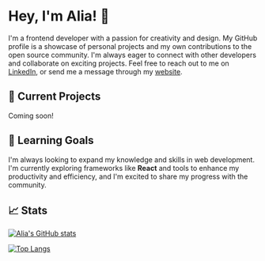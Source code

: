 # Hey, I'm Alia! 👋

I'm a frontend developer with a passion for creativity and design. My GitHub profile is a showcase of personal projects and my own contributions to the open source community. I'm always eager to connect with other developers and collaborate on exciting projects. Feel free to reach out to me on [LinkedIn](https://linkedin.com/in/aliaquintero), or send me a message through my [website](https://aliaquintero.com).

## 🔭 Current Projects

Coming soon!
<!--     Project 1: A brief description of project 1.
    Project 2: A brief description of project 2.
    Project 3: A brief description of project 3. -->

## 🌱 Learning Goals

I'm always looking to expand my knowledge and skills in web development. I'm currently exploring frameworks like **React** and tools to enhance my productivity and efficiency, and I'm excited to share my progress with the community.

## 📈 Stats

[![Alia's GitHub stats](https://github-readme-stats.vercel.app/api?username=aliaquintero&count_private=true&show_icons=true&theme=radical)](https://github.com/anuraghazra/github-readme-stats) 

[![Top Langs](https://github-readme-stats.vercel.app/api/top-langs/?username=aliaquintero&layout=compact&theme=radical)](https://github.com/aliaquintero)
